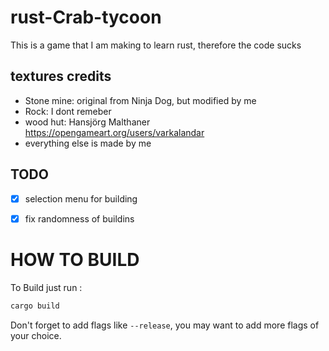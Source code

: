 # rust-Crab-tycoon
This is a game that I am making to learn rust, therefore the code sucks



## textures credits
-  Stone mine: original from Ninja Dog, but modified by me
-  Rock: I dont remeber
- wood hut: Hansjörg Malthaner https://opengameart.org/users/varkalandar
- everything else is made by me




## TODO

- [x] selection menu for building
- [x] fix randomness of buildins


# HOW TO BUILD
To Build just run :

```sh
cargo build
```
Don't forget to add flags like `--release`, you may want to add more flags of your choice.
